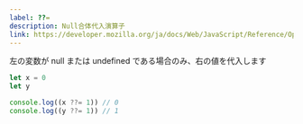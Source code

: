 ```yaml
---
label: ??=
description: Null合体代入演算子
link: https://developer.mozilla.org/ja/docs/Web/JavaScript/Reference/Operators/Logical_nullish_assignment
---
```


左の変数が null または undefined である場合のみ、右の値を代入します

```typescript
let x = 0
let y

console.log((x ??= 1)) // 0
console.log((y ??= 1)) // 1
```
